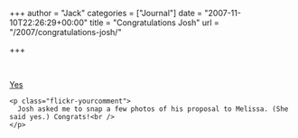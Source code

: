 +++
author = "Jack"
categories = ["Journal"]
date = "2007-11-10T22:26:29+00:00"
title = "Congratulations Josh"
url = "/2007/congratulations-josh/"

+++

<div class="flickr-frame">
  <br /> <a href="http://www.flickr.com/photos/jbaty/1958565274/" title="photo sharing"><img src="https://farm3.static.flickr.com/2201/1958565274_a65520a420.jpg" class="flickr-photo" alt="" /></a></p> 
  
  <p>
    <span class="flickr-caption"><a href="http://www.flickr.com/photos/jbaty/1958565274/">Yes</a></span><br /> </div> 
    
    <p class="flickr-yourcomment">
      Josh asked me to snap a few photos of his proposal to Melissa. (She said yes.) Congrats!<br />
    </p>